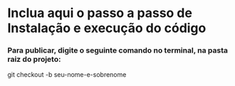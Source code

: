# Inclua aqui o passo a passo de Instalação e execução do código
### Para publicar, digite o seguinte comando no terminal, na pasta raiz do projeto:
  git checkout -b seu-nome-e-sobrenome
